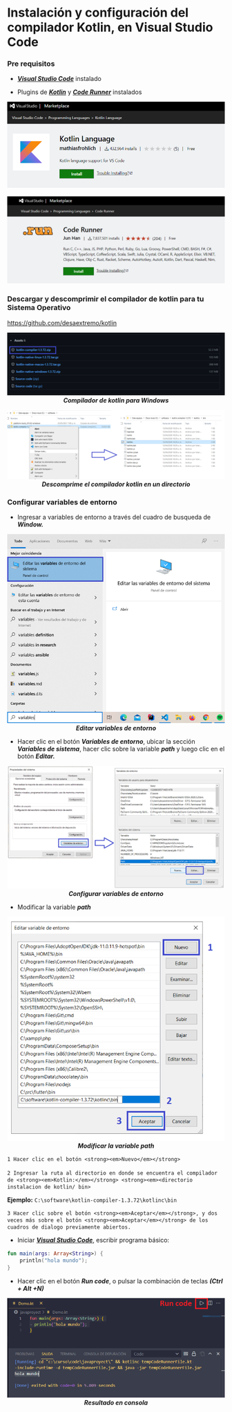 # Instalación y configuración del compilador Kotlin, en Visual Studio Code

### Pre requisitos

* <strong><em><a href="https://code.visualstudio.com/Download" target="_blank">Visual Studio Code</a></em></strong> instalado

* Plugins de <strong><em><a href="https://marketplace.visualstudio.com/items?itemName=mathiasfrohlich.Kotlin" target="_blank">Kotlin</a></em></strong> y <strong><em><a href="https://marketplace.visualstudio.com/items?itemName=formulahendry.code-runner" target="_blank">Code Runner</a></em></strong> instalados

<p align="center">
	<a href="https://marketplace.visualstudio.com/items?itemName=mathiasfrohlich.Kotlin" target="_blank">
	<img src="images/kt5.png">
	</a>
</p>

<p align="center">
<a href="https://marketplace.visualstudio.com/items?itemName=formulahendry.code-runner" target="_blank">
	<img src="images/kt6.png">
	</a>
</p>


### Descargar y descomprimir el compilador de kotlin para tu Sistema Operativo
https://github.com/desaextremo/kotlin

<p align="center">
	<img src="images/kt1.png">
	<strong><em>Compilador de kotlin para Windows</em></strong>
</p>
  
<p align="center">
	<img src="images/kt2.png">
	<strong><em>Descomprime el compilador kotlin en un directorio</em></strong>
</p>

### Configurar variables de entorno

* Ingresar a variables de entorno a través del cuadro de busqueda de <strong><em>Window.</em></strong>


<p align="center">
	<img src="images/kt7.png">
	<strong><em>Editar variables de entorno</em></strong>
</p>

* Hacer clic en el botón <strong><em>Variables de entorno</em></strong>, ubicar la sección <strong><em>Variables de sistema</em></strong>, hacer clic sobre la variable <strong><em>path</em></strong> y luego clic en el botón <strong><em>Editar.</em></strong>

<p align="center">
	<img src="images/kt3.png">
	<strong><em>Configurar variables de entorno</em></strong>
</p>

* Modificar la variable <strong><em>path</em></strong>
<p align="center">
	<img src="images/kt4.png">
	<strong><em>Modificar la variable path</em></strong>
</p>

	1 Hacer clic en el botón <strong><em>Nuevo</em></strong>

	2 Ingresar la ruta al directorio en donde se encuentra el compilador de <strong><em>Kotlin:</em></strong> <strong><em><directorio instalacion de kotlin/ bin>
 </em></strong>**Ejemplo:**
	```
	C:\software\kotlin-compiler-1.3.72\kotlinc\bin
	```

	3 Hacer clic sobre el botón <strong><em>Aceptar</em></strong>, y dos veces más sobre el botón <strong><em>Aceptar</em></strong> de los cuadros de dialogo previamente abiertos.

* Iniciar <strong><em><a href="https://code.visualstudio.com/Download" target="_blank">Visual Studio Code</a></em></strong>, escribir programa básico:

``` kotlin
fun main(args: Array<String>) {
	println("hola mundo");
}
```
* Hacer clic en el botón <strong><em>Run code</em></strong>, o pulsar la combinación de teclas <strong><em>(Ctrl + Alt +N)</em></strong>
  
<p align="center">
	<img src="images/kt8.png">
	<strong><em>Resultado en consola</em></strong>
</p>